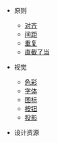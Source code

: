 * 原则
  * [对齐](pages/principle/align)
  * [间距](pages/principle/space)
  * [重复](pages/principle/repeat)
  * [直截了当](pages/principle/direct)
  
* 视觉
  * [色彩](pages/vision/color)
  * [字体](pages/vision/font)
  * [图标](pages/vision/icon)
  * [按钮](pages/vision/button)
  * [投影](pages/vision/shadow)
  
* 设计资源
